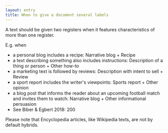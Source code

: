 ```yaml
---
layout: entry
title: When to give a document several labels
---
```


A text should be given two registers when it features characteristics of more than one register. 

E.g. when
- a personal blog includes a recipe: Narrative blog + Recipe
- a text describing something also includes instructions: Description of a thing or person + Other how-to
- a marketing text is followed by reviews: Description with intent to sell + Review
- a sport report includes the writer's viewpoints: Sports report + Other opinion
- a blog post that informs the reader about an upcoming football match and invites them to watch: Narrative blog + Other informational persuasion
- See Biber & Egbert 2018: 200

Please note that Encyclopedia articles, like Wikipedia texts, are not by default hybrids.


